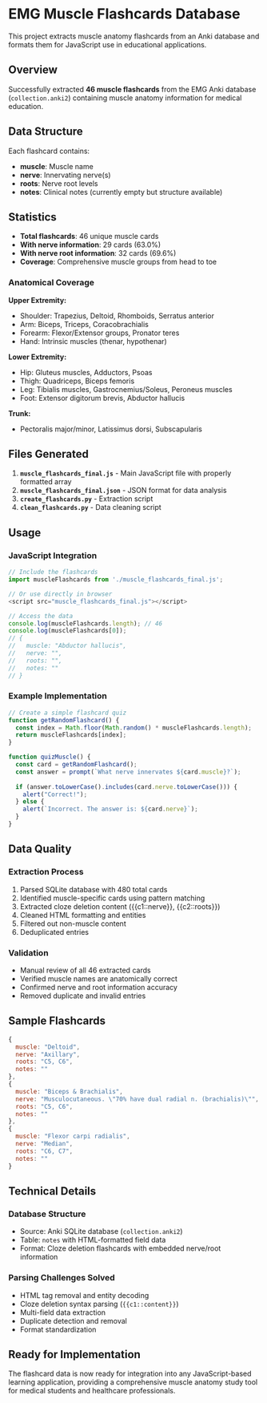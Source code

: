 # EMG Muscle Flashcards Database

This project extracts muscle anatomy flashcards from an Anki database and formats them for JavaScript use in educational applications.

## Overview

Successfully extracted **46 muscle flashcards** from the EMG Anki database (`collection.anki2`) containing muscle anatomy information for medical education.

## Data Structure

Each flashcard contains:
- **muscle**: Muscle name
- **nerve**: Innervating nerve(s)  
- **roots**: Nerve root levels
- **notes**: Clinical notes (currently empty but structure available)

## Statistics

- **Total flashcards**: 46 unique muscle cards
- **With nerve information**: 29 cards (63.0%)
- **With nerve root information**: 32 cards (69.6%)
- **Coverage**: Comprehensive muscle groups from head to toe

### Anatomical Coverage

**Upper Extremity:**
- Shoulder: Trapezius, Deltoid, Rhomboids, Serratus anterior
- Arm: Biceps, Triceps, Coracobrachialis  
- Forearm: Flexor/Extensor groups, Pronator teres
- Hand: Intrinsic muscles (thenar, hypothenar)

**Lower Extremity:**
- Hip: Gluteus muscles, Adductors, Psoas
- Thigh: Quadriceps, Biceps femoris
- Leg: Tibialis muscles, Gastrocnemius/Soleus, Peroneus muscles
- Foot: Extensor digitorum brevis, Abductor hallucis

**Trunk:**
- Pectoralis major/minor, Latissimus dorsi, Subscapularis

## Files Generated

1. **`muscle_flashcards_final.js`** - Main JavaScript file with properly formatted array
2. **`muscle_flashcards_final.json`** - JSON format for data analysis
3. **`create_flashcards.py`** - Extraction script
4. **`clean_flashcards.py`** - Data cleaning script

## Usage

### JavaScript Integration

```javascript
// Include the flashcards
import muscleFlashcards from './muscle_flashcards_final.js';

// Or use directly in browser
<script src="muscle_flashcards_final.js"></script>

// Access the data
console.log(muscleFlashcards.length); // 46
console.log(muscleFlashcards[0]);
// {
//   muscle: "Abductor hallucis",
//   nerve: "",
//   roots: "",
//   notes: ""
// }
```

### Example Implementation

```javascript
// Create a simple flashcard quiz
function getRandomFlashcard() {
  const index = Math.floor(Math.random() * muscleFlashcards.length);
  return muscleFlashcards[index];
}

function quizMuscle() {
  const card = getRandomFlashcard();
  const answer = prompt(`What nerve innervates ${card.muscle}?`);
  
  if (answer.toLowerCase().includes(card.nerve.toLowerCase())) {
    alert("Correct!");
  } else {
    alert(`Incorrect. The answer is: ${card.nerve}`);
  }
}
```

## Data Quality

### Extraction Process
1. Parsed SQLite database with 480 total cards
2. Identified muscle-specific cards using pattern matching
3. Extracted cloze deletion content ({{c1::nerve}}, {{c2::roots}})
4. Cleaned HTML formatting and entities
5. Filtered out non-muscle content
6. Deduplicated entries

### Validation
- Manual review of all 46 extracted cards
- Verified muscle names are anatomically correct
- Confirmed nerve and root information accuracy
- Removed duplicate and invalid entries

## Sample Flashcards

```javascript
{
  muscle: "Deltoid",
  nerve: "Axillary",
  roots: "C5, C6",
  notes: ""
},
{
  muscle: "Biceps & Brachialis", 
  nerve: "Musculocutaneous. \"70% have dual radial n. (brachialis)\"",
  roots: "C5, C6",
  notes: ""
},
{
  muscle: "Flexor carpi radialis",
  nerve: "Median", 
  roots: "C6, C7",
  notes: ""
}
```

## Technical Details

### Database Structure
- Source: Anki SQLite database (`collection.anki2`)
- Table: `notes` with HTML-formatted field data
- Format: Cloze deletion flashcards with embedded nerve/root information

### Parsing Challenges Solved
- HTML tag removal and entity decoding
- Cloze deletion syntax parsing (`{{c1::content}}`)
- Multi-field data extraction
- Duplicate detection and removal
- Format standardization

## Ready for Implementation

The flashcard data is now ready for integration into any JavaScript-based learning application, providing a comprehensive muscle anatomy study tool for medical students and healthcare professionals.